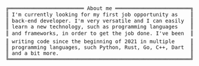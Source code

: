 <pre style="font-family:Menlo,'DejaVu Sans Mono',consolas,'Courier New',monospace">╔════════════════════════ About me ════════════════════════╗ 🤓 Hícaro Dânrlley                     
║ I&#x27;m currently looking for my first job opportunity as    ║ ├── 🇧🇷 Brazilian                       
║ back-end developer. I&#x27;m very versatile and I can easily  ║ ├── 😉 19 years-old                    
║ learn a new technology, such as programming languages    ║ ├── 🔧 Back-end developer              
║ and frameworks, in order to get the job done. I&#x27;ve been  ║ ├── 📚 Computer Science student at <a href="https://ufal.br/">UFAL</a>
║ writing code since the beginning of 2021 in multiple     ║ └── 📇 Contact:                        
║ programming languages, such Python, Rust, Go, C++, Dart  ║     ├── ✉️: <a href="mailto:hdanrlley1@gmail.com">hdanrlley1@gmail.com</a>        
║ and a bit more.                                          ║     └── LinkedIn️: <a href="https://www.linkedin.com/in/hicaromiguel/">hicaromiguel</a>         
╚══════════════════════════════════════════════════════════╝                                        
</pre>